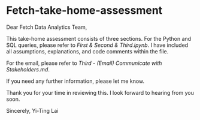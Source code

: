 # Fetch-take-home-assessment

Dear Fetch Data Analytics Team,

This take-home assessment consists of three sections. For the Python and SQL queries, please refer to _First & Second & Third.ipynb_. I have included all assumptions, explanations, and code comments within the file.

For the email, please refer to _Third - (Email) Communicate with Stakeholders.md_.

If you need any further information, please let me know.

Thank you for your time in reviewing this. I look forward to hearing from you soon.

Sincerely,
Yi-Ting Lai
